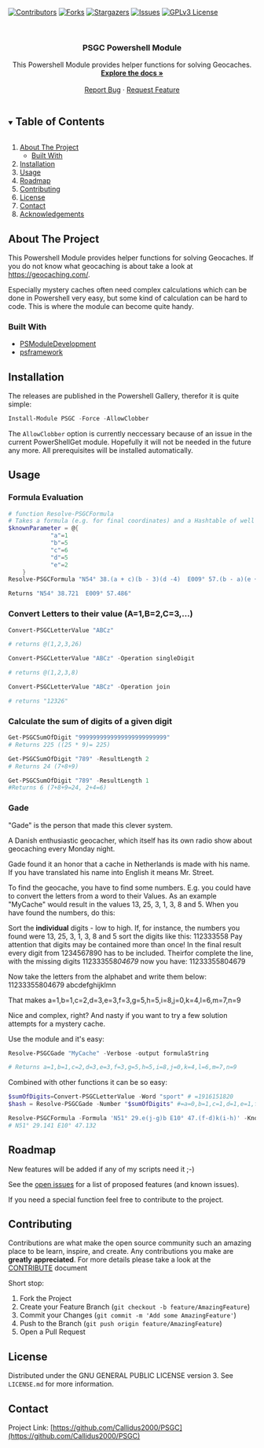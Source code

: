 ﻿<!--
*** Thanks for checking out the Best-README-Template. If you have a suggestion
*** that would make this better, please fork the repo and create a pull request
*** or simply open an issue with the tag "enhancement".
*** Thanks again! Now go create something AMAZING! :D
***
-->

<!-- PROJECT SHIELDS -->
<!--
*** I'm using markdown "reference style" links for readability.
*** Reference links are enclosed in brackets [ ] instead of parentheses ( ).
*** See the bottom of this document for the declaration of the reference variables
*** for contributors-url, forks-url, etc. This is an optional, concise syntax you may use.
*** https://www.markdownguide.org/basic-syntax/#reference-style-links
-->
[![Contributors][contributors-shield]][contributors-url]
[![Forks][forks-shield]][forks-url]
[![Stargazers][stars-shield]][stars-url]
[![Issues][issues-shield]][issues-url]
[![GPLv3 License][license-shield]][license-url]


<br />
<p align="center">
<!-- PROJECT LOGO
  <a href="https://github.com/Callidus2000/PSGC">
    <img src="images/logo.png" alt="Logo" width="80" height="80">
  </a>
-->

  <h3 align="center">PSGC Powershell Module</h3>

  <p align="center">
    This Powershell Module provides helper functions for solving Geocaches.
    <br />
    <a href="https://github.com/Callidus2000/PSGC"><strong>Explore the docs »</strong></a>
    <br />
    <br />
    <a href="https://github.com/Callidus2000/PSGC/issues">Report Bug</a>
    ·
    <a href="https://github.com/Callidus2000/PSGC/issues">Request Feature</a>
  </p>
</p>



<!-- TABLE OF CONTENTS -->
<details open="open">
  <summary><h2 style="display: inline-block">Table of Contents</h2></summary>
  <ol>
    <li>
      <a href="#about-the-project">About The Project</a>
      <ul>
        <li><a href="#built-with">Built With</a></li>
      </ul>
    </li>
        <li><a href="#installation">Installation</a></li>
    <li><a href="#usage">Usage</a></li>
    <li><a href="#roadmap">Roadmap</a></li>
    <li><a href="#contributing">Contributing</a></li>
    <li><a href="#license">License</a></li>
    <li><a href="#contact">Contact</a></li>
    <li><a href="#acknowledgements">Acknowledgements</a></li>
  </ol>
</details>



<!-- ABOUT THE PROJECT -->
## About The Project

This Powershell Module provides helper functions for solving Geocaches. If you do not know what geocaching is about take a look at https://geocaching.com/.

Especially mystery caches often need complex calculations which can be done in Powershell very easy, but some kind of calculation can be hard to code. This is where the module can become quite handy.

### Built With

* [PSModuleDevelopment](https://github.com/PowershellFrameworkCollective/PSModuleDevelopment)
* [psframework](https://github.com/PowershellFrameworkCollective/psframework)



<!-- GETTING STARTED -->
## Installation

The releases are published in the Powershell Gallery, therefor it is quite simple:
  ```powershell
  Install-Module PSGC -Force -AllowClobber
  ```
The `AllowClobber` option is currently neccessary because of an issue in the current PowerShellGet module. Hopefully it will not be needed in the future any more.
All prerequisites will be installed automatically.

<!-- USAGE EXAMPLES -->
## Usage
### Formula Evaluation
```Powershell
# function Resolve-PSGCFormula
# Takes a formula (e.g. for final coordinates) and a Hashtable of well known values and computes the formula.
$knownParameter = @{
            "a"=1
            "b"=5
            "c"=6
            "d"=5
            "e"=2
    }
Resolve-PSGCFormula "N54° 38.(a + c)(b - 3)(d -4)  E009° 57.(b - a)(e + c)(a + b)" $knownParameter

Returns "N54° 38.721  E009° 57.486"
```

### Convert Letters to their value (A=1,B=2,C=3,...)
```Powershell
Convert-PSGCLetterValue "ABCz"

# returns @(1,2,3,26)

Convert-PSGCLetterValue "ABCz" -Operation singleDigit

# returns @(1,2,3,8)

Convert-PSGCLetterValue "ABCz" -Operation join

# returns "12326"
```

### Calculate the sum of digits of a given digit
```Powershell
Get-PSGCSumOfDigit "9999999999999999999999999"
# Returns 225 ((25 * 9)= 225)

Get-PSGCSumOfDigit "789" -ResultLength 2
# Returns 24 (7+8+9)

Get-PSGCSumOfDigit "789" -ResultLength 1
#Returns 6 (7+8+9=24, 2+4=6)
```

### Gade
"Gade" is the person that made this clever system.

A Danish enthusiastic geocacher, which itself has its own radio show about geocaching every Monday night.

Gade found it an honor that a cache in Netherlands is made with his name.
If you have  translated  his name into English it  means Mr. Street.

To find the geocache, you have to find some numbers. E.g. you could have to
convert the letters from a word to their Values.
As an example "MyCache" would result in  the values 13, 25, 3, 1, 3, 8 and 5.
When you have found the numbers, do this:

Sort the **individual** digits - low to high.
If, for instance, the numbers you found were 13, 25, 3, 1, 3, 8 and 5 sort the digits like this: 112333558
Pay attention that digits may be contained more than once!
In the final result every digit from 1234567890 has to be included.
Theirfor complete the line, with the missing digits 112333558*04679* now you have:
11233355804679

Now take the letters from the alphabet and write them below:
11233355804679
abcdefghijklmn

That makes a=1,b=1,c=2,d=3,e=3,f=3,g=5,h=5,i=8,j=0,k=4,l=6,m=7,n=9

Nice and complex, right? And nasty if you want to try a few solution attempts for a mystery cache.

Use the module and it's easy:
```Powershell
Resolve-PSGCGade "MyCache" -Verbose -output formulaString

# Returns a=1,b=1,c=2,d=3,e=3,f=3,g=5,h=5,i=8,j=0,k=4,l=6,m=7,n=9
```

Combined with other functions it can be so easy:
```Powershell
$sumOfDigits=Convert-PSGCLetterValue -Word "sport" # =1916151820
$hash = Resolve-PSGCGade -Number "$sumOfDigits" #=a=0,b=1,c=1,d=1,e=1,f=2,g=5,h=6,i=8,j=9,k=3,l=4,m=7

Resolve-PSGCFormula -Formula 'N51° 29.e(j-g)b E10° 47.(f-d)k(i-h)' -KnownValues $hash
# N51° 29.141 E10° 47.132
```


<!-- ROADMAP -->
## Roadmap
New features will be added if any of my scripts need it ;-)

See the [open issues](https://github.com/Callidus2000/PSGC/issues) for a list of proposed features (and known issues).

If you need a special function feel free to contribute to the project.

<!-- CONTRIBUTING -->
## Contributing

Contributions are what make the open source community such an amazing place to be learn, inspire, and create. Any contributions you make are **greatly appreciated**. For more details please take a look at the [CONTRIBUTE](docs/CONTRIBUTING.md#Contributing-to-this-repository) document

Short stop:

1. Fork the Project
2. Create your Feature Branch (`git checkout -b feature/AmazingFeature`)
3. Commit your Changes (`git commit -m 'Add some AmazingFeature'`)
4. Push to the Branch (`git push origin feature/AmazingFeature`)
5. Open a Pull Request


<!-- LICENSE -->
## License

Distributed under the GNU GENERAL PUBLIC LICENSE version 3. See `LICENSE.md` for more information.



<!-- CONTACT -->
## Contact


Project Link: [https://github.com/Callidus2000/PSGC](https://github.com/Callidus2000/PSGC)



<!-- MARKDOWN LINKS & IMAGES -->
<!-- https://www.markdownguide.org/basic-syntax/#reference-style-links -->
[contributors-shield]: https://img.shields.io/github/contributors/Callidus2000/PSGC.svg?style=for-the-badge
[contributors-url]: https://github.com/Callidus2000/PSGC/graphs/contributors
[forks-shield]: https://img.shields.io/github/forks/Callidus2000/PSGC.svg?style=for-the-badge
[forks-url]: https://github.com/Callidus2000/PSGC/network/members
[stars-shield]: https://img.shields.io/github/stars/Callidus2000/PSGC.svg?style=for-the-badge
[stars-url]: https://github.com/Callidus2000/PSGC/stargazers
[issues-shield]: https://img.shields.io/github/issues/Callidus2000/PSGC.svg?style=for-the-badge
[issues-url]: https://github.com/Callidus2000/PSGC/issues
[license-shield]: https://img.shields.io/github/license/Callidus2000/PSGC.svg?style=for-the-badge
[license-url]: https://github.com/Callidus2000/PSGC/blob/master/LICENSE

